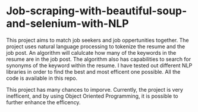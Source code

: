 # Job-scraping-with-beautiful-soup-and-selenium-with-NLP

This project aims to match job seekers and job oppertunities together. The project uses natural language processing to tokenize the resume
and the job post. An algorithm will calulcate how many of the keywords in the resume are in the job post. The algorithm also has capabilities
to search for synonyms of the keyword within the resume. I have tested out different NLP libraries in order to find the best and most efficent
one possible. All the code is available in this repo.

This project has many chances to imporve. Currently, the project is very inefficent, and by using Object Oriented Programming, it is possible
to further enhance the efficency.
